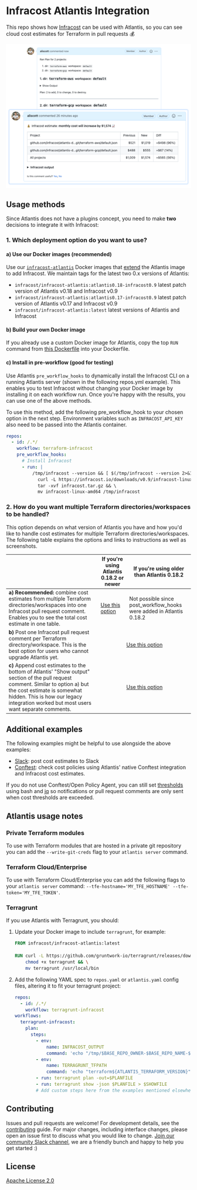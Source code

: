 # Infracost Atlantis Integration

This repo shows how [Infracost](https://infracost.io) can be used with Atlantis, so you can see cloud cost estimates for Terraform in pull requests 💰

<img src="examples/combined-infracost-comment/screenshot.png" width=640 alt="Example screenshot" />

## Usage methods

Since Atlantis does not have a plugins concept, you need to make **two** decisions to integrate it with Infracost:

### 1. Which deployment option do you want to use?

#### a) Use our Docker images (recommended)
Use our [`infracost-atlantis`](https://hub.docker.com/repository/docker/infracost/infracost-atlantis/) Docker images that [extend](https://www.runatlantis.io/docs/deployment.html#customization) the Atlantis image to add Infracost. We maintain tags for the latest two 0.x versions of Atlantis:
  - `infracost/infracost-atlantis:atlantis0.18-infracost0.9` latest patch version of Atlantis v0.18 and Infracost v0.9
  - `infracost/infracost-atlantis:atlantis0.17-infracost0.9` latest patch version of Atlantis v0.17 and Infracost v0.9
  - `infracost/infracost-atlantis:latest` latest versions of Atlantis and Infracost

#### b) Build your own Docker image
If you already use a custom Docker image for Atlantis, copy the top `RUN` command from [this Dockerfile](https://github.com/infracost/infracost-atlantis/blob/master/Dockerfile) into your Dockerfile.

#### c) Install in pre-workflow (good for testing)
Use Atlantis `pre_workflow_hooks` to dynamically install the Infracost CLI on a running Atlantis server (shown in the following repos.yml example). This enables you to test Infracost without changing your Docker image by installing it on each workflow run. Once you're happy with the results, you can use one of the above methods.

To use this method, add the following pre_workflow_hook to your chosen option in the next step. Environment variables such as `INFRACOST_API_KEY` also need to be passed into the Atlantis container.

  ```yaml
  repos:
    - id: /.*/
      workflow: terraform-infracost
      pre_workflow_hooks:
        # Install Infracost
        - run: |
            /tmp/infracost --version && [ $(/tmp/infracost --version 2>&1 | grep -c "A new version of Infracost is available") = 0 ] || \
              curl -L https://infracost.io/downloads/v0.9/infracost-linux-amd64.tar.gz --output infracost.tar.gz && \
              tar -xvf infracost.tar.gz && \
              mv infracost-linux-amd64 /tmp/infracost
  ```

### 2. How do you want multiple Terraform directories/workspaces to be handled?

This option depends on what version of Atlantis you have and how you'd like to handle cost estimates for multiple Terraform directories/workspaces. The following table explains the options and links to instructions as well as screenshots.

<table>
  <thead>
    <tr>
        <th></th>
        <th>If you're using Atlantis 0.18.2 or newer</th>
        <th>If you're using older than Atlantis 0.18.2</th>
    </tr>
  </thead>
  <tbody>
    <tr>
      <td><b>a) Recommended:</b> combine cost estimates from multiple Terraform directories/workspaces into one Infracost pull request comment. Enables you to see the total cost estimate in one table.</td>
      <td><a href="examples/combined-infracost-comment/README.md">Use this option</a></td>
      <td>Not possible since post_workflow_hooks were added in Atlantis 0.18.2</td>
    </tr>
    <tr>
      <td><b>b)</b> Post one Infracost pull request comment per Terraform directory/workspace. This is the best option for users who cannot upgrade Atlantis yet.</td>
      <td colspan=2 align=center><a href="examples/multiple-infracost-comments/README.md">Use this option</a></td>
    </tr>
    <tr>
      <td><b>c)</b> Append cost estimates to the bottom of Atlantis' "Show output" section of the pull request comment. Similar to option a) but the cost estimate is somewhat hidden. This is how our legacy integration worked but most users want separate comments.</td>
      <td colspan=2 align=center><a href="examples/append-to-atlantis-comments/README.md">Use this option</a></td>
    </tr>
  </tbody>
</table>

## Additional examples

The following examples might be helpful to use alongside the above examples:
- [Slack](./examples/slack/README.md): post cost estimates to Slack
- [Conftest](./examples/conftest/README.md): check cost policies using Atlantis' native Conftest integration and Infracost cost estimates.

If you do not use Conftest/Open Policy Agent, you can still set [thresholds](./examples/thresholds/README.md) using bash and [jq](https://stedolan.github.io/jq/) so notifications or pull request comments are only sent when cost thresholds are exceeded.

## Atlantis usage notes

### Private Terraform modules

To use with Terraform modules that are hosted in a private git repository you can add the `--write-git-creds` flag to your `atlantis server` command.

### Terraform Cloud/Enterprise

To use with Terraform Cloud/Enterprise you can add the following flags to your `atlantis server` command: `--tfe-hostname='MY_TFE_HOSTNAME' --tfe-token='MY_TFE_TOKEN'`.

### Terragrunt

If you use Atlantis with Terragrunt, you should:

1. Update your Docker image to include `terragrunt`, for example:

   ```dockerfile
   FROM infracost/infracost-atlantis:latest

   RUN curl -L https://github.com/gruntwork-io/terragrunt/releases/download/v0.36.0/terragrunt_linux_amd64 --output terragrunt && \
       chmod +x terragrunt && \
       mv terragrunt /usr/local/bin
   ```

2. Add the following YAML spec to `repos.yaml` or `atlantis.yaml` config files, altering it to fit your terragrunt project:

    ```yaml
    repos:
      - id: /.*/
        workflow: terragrunt-infracost
    workflows:
      terragrunt-infracost:
        plan:
          steps:
            - env:
                name: INFRACOST_OUTPUT
                command: 'echo "/tmp/$BASE_REPO_OWNER-$BASE_REPO_NAME-$PULL_NUM-$WORKSPACE-$REPO_REL_DIR-infracost.json"'
            - env:
                name: TERRAGRUNT_TFPATH
                command: 'echo "terraform${ATLANTIS_TERRAFORM_VERSION}"'
            - run: terragrunt plan -out=$PLANFILE
            - run: terragrunt show -json $PLANFILE > $SHOWFILE
            # Add custom steps here from the examples mentioned elsewhere in this readme
    ```

## Contributing

Issues and pull requests are welcome! For development details, see the [contributing](https://github.com/infracost/infracost-atlantis/blob/master/CONTRIBUTING.md) guide. For major changes, including interface changes, please open an issue first to discuss what you would like to change. [Join our community Slack channel](https://www.infracost.io/community-chat), we are a friendly bunch and happy to help you get started :)

## License

[Apache License 2.0](https://choosealicense.com/licenses/apache-2.0/)
